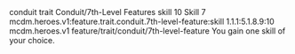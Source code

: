 <ability>
  <metadata>
    <class>conduit</class>
    <feature_type>trait</feature_type>
    <file_dpath>Conduit/7th-Level Features</file_dpath>
    <item_id>skill</item_id>
    <item_index>10</item_index>
    <item_name>Skill</item_name>
    <level>7</level>
    <scc>mcdm.heroes.v1:feature.trait.conduit.7th-level-feature:skill</scc>
    <scdc>1.1.1:5.1.8.9:10</scdc>
    <source>mcdm.heroes.v1</source>
    <type>feature/trait/conduit/7th-level-feature</type>
  </metadata>
  <effects>
    <effect type="mundane">You gain one skill of your choice.</effect>
  </effects>
</ability>
